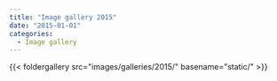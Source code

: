 ```yaml
---
title: "Image gallery 2015"
date: "2015-01-01"
categories:
  - Image gallery
---
```


{{< foldergallery src="images/galleries/2015/" basename="static/" >}}
